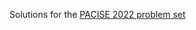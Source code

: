 Solutions for the [PACISE 2022 problem set](https://www.codechef.com/PACE2022?order=desc&sortBy=successful_submissions)
